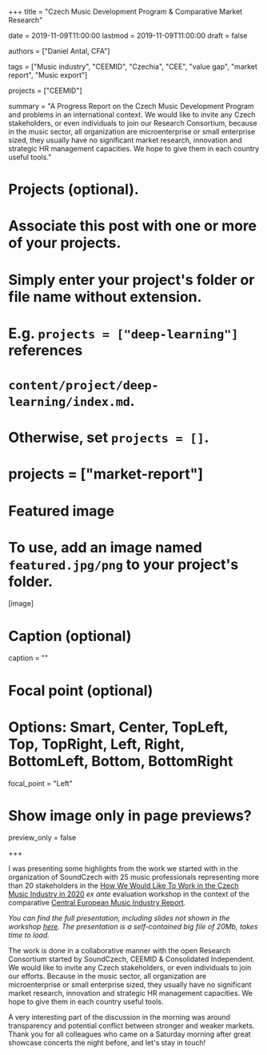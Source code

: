 +++
title = "Czech Music Development Program & Comparative Market Research"

date = 2019-11-09T11:00:00
lastmod = 2019-11-09T11:00:00
draft = false

authors = ["Daniel Antal, CFA"]

tags = ["Music industry", "CEEMID", "Czechia", "CEE", "value gap", "market report", "Music export"]

projects = ["CEEMID"]

summary = "A Progress Report on the Czech Music Development Program and problems in an international context. We would like to invite any Czech stakeholders, or even individuals to join our Research Consortium, because in the music sector, all organization are microenterprise or small enterprise sized, they usually have no significant market research, innovation and strategic HR management capacities. We hope to give them in each country useful tools."

# Projects (optional).
#   Associate this post with one or more of your projects.
#   Simply enter your project's folder or file name without extension.
#   E.g. `projects = ["deep-learning"]` references 
#   `content/project/deep-learning/index.md`.
#   Otherwise, set `projects = []`.
# projects = ["market-report"]

# Featured image
# To use, add an image named `featured.jpg/png` to your project's folder. 
[image]
  # Caption (optional)
  caption = ""

  # Focal point (optional)
  # Options: Smart, Center, TopLeft, Top, TopRight, Left, Right, BottomLeft, Bottom, BottomRight
  focal_point = "Left"

  # Show image only in page previews?
  preview_only = false

+++

I was presenting some highlights from the work we started with in the organization of SoundCzech with 25 music professionals representing more than 20 stakeholders in the [How We Would Like To Work in the Czech Music Industry in 2020](https://danielantal.eu/talk/2019_10_09_praha/) _ex ante_ evaluation workshop in the context of the comparative [Central European Music Industry Report](https://danielantal.eu/post/2019-09-27_cee_report/).

_You can find the full presentation, including slides not shown in the workshop [here](https://danielantal.eu/presentation/nouvelle-prague). The presentation is a self-contained big file of 20Mb, takes time to load._

The work is done in a collaborative manner with the open Research Consortium started by SoundCzech, CEEMID & Consolidated Independent.  We would like to invite any Czech stakeholders, or even individuals to join our efforts.  Because in the music sector, all organization are microenterprise or small enterprise sized, they usually have no significant market research, innovation and strategic HR management capacities. We hope to give them in each country useful tools.   

A very interesting part of the discussion in the morning was around transparency and potential conflict between stronger and weaker markets. Thank you for all colleagues who came on a Saturday morning after great showcase concerts the night before, and let's stay in touch!
